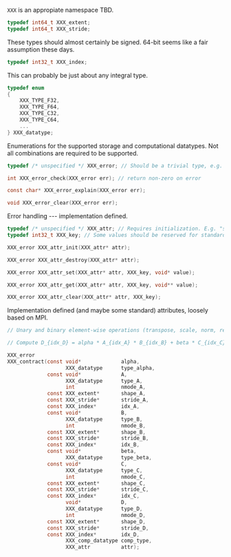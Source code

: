 `XXX` is an appropiate namespace TBD.

```C
typedef int64_t XXX_extent;
typedef int64_t XXX_stride;
```
These types should almost certainly be signed. 64-bit seems like a fair assumption these days.

```C
typedef int32_t XXX_index;
```
This can probably be just about any integral type.

```C
typedef enum
{
    XXX_TYPE_F32,
    XXX_TYPE_F64,
    XXX_TYPE_C32,
    XXX_TYPE_C64,
    ...
} XXX_datatype;

```
Enumerations for the supported storage and computational datatypes. Not all combinations are required to be supported.

```C
typedef /* unspecified */ XXX_error; // Should be a trivial type, e.g. "int"

int XXX_error_check(XXX_error err); // return non-zero on error

const char* XXX_error_explain(XXX_error err);

void XXX_error_clear(XXX_error err);
```
Error handling --- implementation defined.

```C
typedef /* unspecified */ XXX_attr; // Requires initialization. E.g. "struct XXX_attr_internal*"
typedef int32_t XXX_key; // Some values should be reserved for standardization

XXX_error XXX_attr_init(XXX_attr* attr);

XXX_error XXX_attr_destroy(XXX_attr* attr);

XXX_error XXX_attr_set(XXX_attr* attr, XXX_key, void* value);

XXX_error XXX_attr_get(XXX_attr* attr, XXX_key, void** value);

XXX_error XXX_attr_clear(XXX_attr* attr, XXX_key);
```
Implementation defined (and maybe some standard) attributes, loosely based on MPI.

```C
// Unary and binary element-wise operations (transpose, scale, norm, reduction, etc.) should also be defined!

// Compute D_{idx_D} = alpha * A_{idx_A} * B_{idx_B} + beta * C_{idx_C}

XXX_error
XXX_contract(const void*             alpha,
                   XXX_datatype      type_alpha,
             const void*             A,
                   XXX_datatype      type_A,
                   int               nmode_A,
             const XXX_extent*       shape_A,
             const XXX_stride*       stride_A,
             const XXX_index*        idx_A,
             const void*             B,
                   XXX_datatype      type_B,
                   int               nmode_B,
             const XXX_extent*       shape_B,
             const XXX_stride*       stride_B,
             const XXX_index*        idx_B,
             const void*             beta,
                   XXX_datatype      type_beta,
             const void*             C,
                   XXX_datatype      type_C,
                   int               nmode_C,
             const XXX_extent*       shape_C,
             const XXX_stride*       stride_C,
             const XXX_index*        idx_C,
                   void*             D,
                   XXX_datatype      type_D,
                   int               nmode_D,
             const XXX_extent*       shape_D,
             const XXX_stride*       stride_D,
             const XXX_index*        idx_D,
                   XXX_comp_datatype comp_type,
                   XXX_attr          attr);
```

